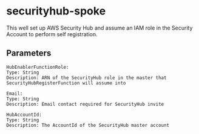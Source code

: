 # securityhub-spoke

This well set up AWS Security Hub and assume an IAM role in the Security Account to perform self registration.

## Parameters

```
HubEnablerFunctionRole:
Type: String
Description: ARN of the SecurityHub role in the master that SecurityHubRegisterFunction will assume into

Email:
Type: String
Description: Email contact required for SecurityHub invite

HubAccountId:
Type: String
Description: The AccountId of the SecurityHub master account
```

